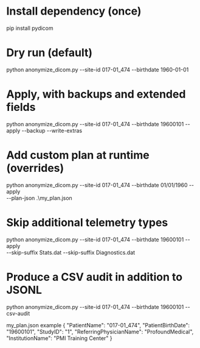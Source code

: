 # Install dependency (once)
pip install pydicom

# Dry run (default)
python anonymize_dicom.py --site-id 017-01_474 --birthdate 1960-01-01

# Apply, with backups and extended fields
python anonymize_dicom.py --site-id 017-01_474 --birthdate 19600101 --apply --backup --write-extras

# Add custom plan at runtime (overrides)
python anonymize_dicom.py --site-id 017-01_474 --birthdate 01/01/1960 --apply \
  --plan-json .\my_plan.json

# Skip additional telemetry types
python anonymize_dicom.py --site-id 017-01_474 --birthdate 19600101 --apply \
  --skip-suffix Stats.dat --skip-suffix Diagnostics.dat

# Produce a CSV audit in addition to JSONL
python anonymize_dicom.py --site-id 017-01_474 --birthdate 19600101 --csv-audit


my_plan.json example
{
  "PatientName": "017-01_474",
  "PatientBirthDate": "19600101",
  "StudyID": "1",
  "ReferringPhysicianName": "ProfoundMedical",
  "InstitutionName": "PMI Training Center"
}